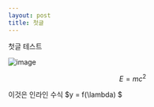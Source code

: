 ```yaml
---
layout: post
title: 첫글
---
```


첫글 테스트

![image](https://cloud.githubusercontent.com/assets/22187245/18504665/706491fc-7a9e-11e6-8306-0d5e62ccde92.png)

$$
E = mc^2
$$

이것은 인라인 수식 $y = f(\lambda) $
